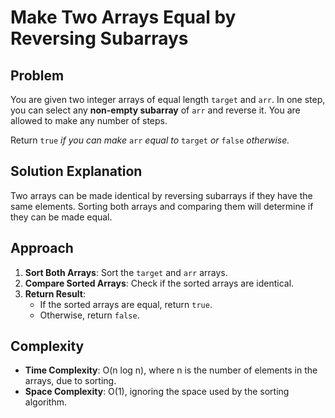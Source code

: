 # Make Two Arrays Equal by Reversing Subarrays

## Problem 
You are given two integer arrays of equal length `target` and `arr`. In one step, you can select any **non-empty subarray** of `arr` and reverse it. You are allowed to make any number of steps.

Return `true` *if you can make* `arr` *equal to* `target` *or* `false` *otherwise.*

## Solution Explanation

Two arrays can be made identical by reversing subarrays if they have the same elements. Sorting both arrays and comparing them will determine if they can be made equal.

## Approach

1. **Sort Both Arrays**: Sort the `target` and `arr` arrays.
2. **Compare Sorted Arrays**: Check if the sorted arrays are identical.
3. **Return Result**:
   - If the sorted arrays are equal, return `true`.
   - Otherwise, return `false`.

## Complexity

- **Time Complexity**: O(n log n), where n is the number of elements in the arrays, due to sorting.
- **Space Complexity**: O(1), ignoring the space used by the sorting algorithm.
